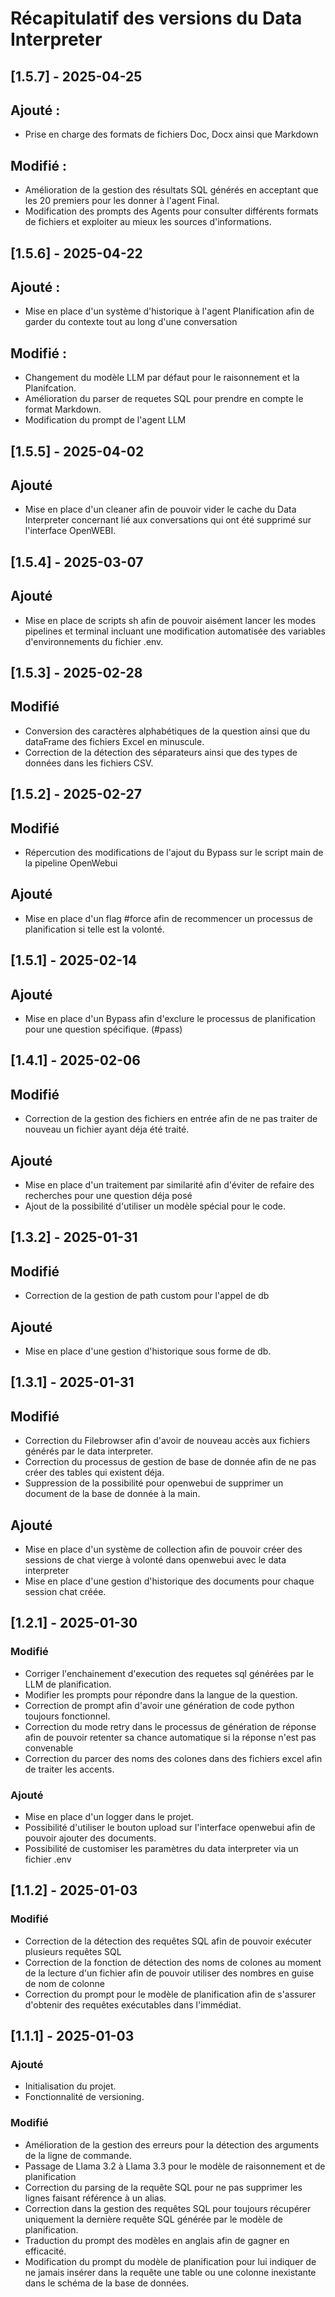# Récapitulatif des versions du Data Interpreter

## [1.5.7] - 2025-04-25

## Ajouté : 
- Prise en charge des formats de fichiers Doc, Docx ainsi que Markdown

## Modifié :
- Amélioration de la gestion des résultats SQL générés en acceptant que les 20 premiers pour les donner à l'agent Final.
- Modification des prompts des Agents pour consulter différents formats de fichiers et exploiter au mieux les sources d'informations.

## [1.5.6] - 2025-04-22

## Ajouté : 
- Mise en place d'un système d'historique à l'agent Planification afin de garder du contexte tout au long d'une conversation

## Modifié :
- Changement du modèle LLM par défaut pour le raisonnement et la Planifcation.
- Amélioration du parser de requetes SQL pour prendre en compte le format Markdown.
- Modification du prompt de l'agent LLM

## [1.5.5] - 2025-04-02
## Ajouté
- Mise en place d'un cleaner afin de pouvoir vider le cache du Data Interpreter concernant lié aux conversations qui ont été supprimé sur l'interface OpenWEBI.

## [1.5.4] - 2025-03-07
## Ajouté
- Mise en place de scripts sh afin de pouvoir aisément lancer les modes pipelines et terminal incluant une modification automatisée des variables d'environnements du fichier .env.

## [1.5.3] - 2025-02-28
## Modifié
- Conversion des caractères alphabétiques de la question ainsi que du dataFrame des fichiers Excel en minuscule.
- Correction de la détection des séparateurs ainsi que des types de données dans les fichiers CSV.

## [1.5.2] - 2025-02-27
## Modifié
- Répercution des modifications de l'ajout du Bypass sur le script main de la pipeline OpenWebui

## Ajouté 
- Mise en place d'un flag #force afin de recommencer un processus de planification si telle est la volonté.

## [1.5.1] - 2025-02-14
## Ajouté
- Mise en place d'un Bypass afin d'exclure le processus de planification pour une question spécifique. (#pass)

## [1.4.1] - 2025-02-06
## Modifié
- Correction de la gestion des fichiers en entrée afin de ne pas traiter de nouveau un fichier ayant déja été traité.

## Ajouté
- Mise en place d'un traitement par similarité afin d'éviter de refaire des recherches pour une question déja posé
- Ajout de la possibilité d'utiliser un modèle spécial pour le code.

## [1.3.2] - 2025-01-31
## Modifié
- Correction de la gestion de path custom pour l'appel de db

## Ajouté
- Mise en place d'une gestion d'historique sous forme de db.

## [1.3.1] - 2025-01-31
## Modifié
- Correction du Filebrowser afin d'avoir de nouveau accès aux fichiers générés par le data interpreter.
- Correction du processus de gestion de base de donnée afin de ne pas créer des tables qui existent déja.
- Suppression de la possibilité pour openwebui de supprimer un document de la base de donnée à la main. 

## Ajouté
- Mise en place d'un système de collection afin de pouvoir créer des sessions de chat vierge à volonté dans openwebui avec le data interpreter 
- Mise en place d'une gestion d'historique des documents pour chaque session chat créée.

## [1.2.1] - 2025-01-30
### Modifié
- Corriger l'enchainement d'execution des requetes sql générées par le LLM de planification.
- Modifier les prompts pour répondre dans la langue de la question.
- Correction de prompt afin d'avoir une génération de code python toujours fonctionnel. 
- Correction du mode retry dans le processus de génération de réponse afin de pouvoir retenter sa chance automatique si la réponse n'est pas convenable
- Correction du parcer des noms des colones dans des fichiers excel afin de traiter les accents.

### Ajouté
- Mise en place d'un logger dans le projet.
- Possibilité d'utiliser le bouton upload sur l'interface openwebui afin de pouvoir ajouter des documents.
- Possibilité de customiser les paramètres du data interpreter via un fichier .env

## [1.1.2] - 2025-01-03
### Modifié
- Correction de la détection des requêtes SQL afin de pouvoir exécuter plusieurs requêtes SQL
- Correction de la fonction de détection des noms de colones au moment de la lecture d'un fichier afin de pouvoir utiliser des nombres en guise de nom de colonne
- Correction du prompt pour le modèle de planification afin de s'assurer d'obtenir des requêtes exécutables dans l'immédiat.

## [1.1.1] - 2025-01-03
### Ajouté
- Initialisation du projet.
- Fonctionnalité de versioning.

### Modifié
- Amélioration de la gestion des erreurs pour la détection des arguments de la ligne de commande.
- Passage de Llama 3.2 à Llama 3.3 pour le modèle de raisonnement et de planification 
- Correction du parsing de la requête SQL pour ne pas supprimer les lignes faisant référence à un alias. 
- Correction dans la gestion des requêtes SQL pour toujours récupérer uniquement la dernière requête SQL générée par le modèle de planification.
- Traduction du prompt des modèles en anglais afin de gagner en efficacité.
- Modification du prompt du modèle de planification pour lui indiquer de ne jamais insérer dans la requête une table ou une colonne inexistante dans le schéma de la base de données.   

